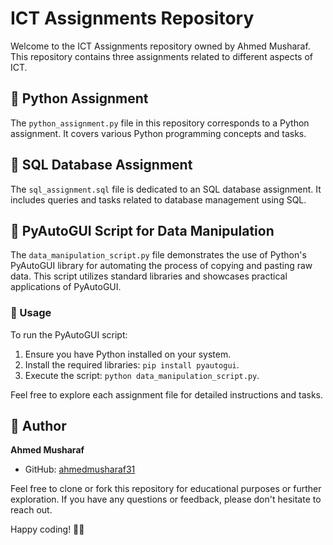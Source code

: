 # ICT Assignments Repository

Welcome to the ICT Assignments repository owned by Ahmed Musharaf. This repository contains three assignments related to different aspects of ICT.

## 🐍 Python Assignment

The `python_assignment.py` file in this repository corresponds to a Python assignment. It covers various Python programming concepts and tasks.

## 🎲 SQL Database Assignment

The `sql_assignment.sql` file is dedicated to an SQL database assignment. It includes queries and tasks related to database management using SQL.

## 🤖 PyAutoGUI Script for Data Manipulation

The `data_manipulation_script.py` file demonstrates the use of Python's PyAutoGUI library for automating the process of copying and pasting raw data. This script utilizes standard libraries and showcases practical applications of PyAutoGUI.

### 🚀 Usage

To run the PyAutoGUI script:

1. Ensure you have Python installed on your system.
2. Install the required libraries: `pip install pyautogui`.
3. Execute the script: `python data_manipulation_script.py`.

Feel free to explore each assignment file for detailed instructions and tasks.

## 📝 Author

**Ahmed Musharaf**
- GitHub: [ahmedmusharaf31](https://github.com/ahmedmusharaf31)

Feel free to clone or fork this repository for educational purposes or further exploration. If you have any questions or feedback, please don't hesitate to reach out.

Happy coding! 🚀✨
